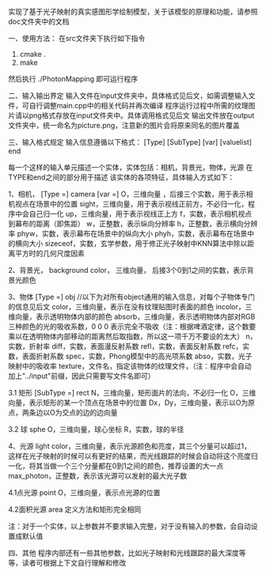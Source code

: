 实现了基于光子映射的真实感图形学绘制模型，关于该模型的原理和功能，请参照doc文件夹中的文档

一、使用方法：
在src文件夹下执行如下指令
1. cmake .
2. make

然后执行 ./PhotonMapping 即可运行程序

二、输入输出界定
输入文件在input文件夹中，具体格式见后文，如需调整输入文件，可自行调整main.cpp中的相关代码并再次编译
程序运行过程中所需的纹理图片请以png格式存放在input文件夹中。具体调用格式见后文
输出文件放在output文件夹中，统一命名为picture.png，注意新的图片会将原来同名的图片覆盖

三、输入格式规定
输入信息遵循以下格式：
[Type] [SubType]
[var] [valuelist]
end


每一个这样的输入单元描述一个实体，实体包括：相机，背景光，物体，光源
在TYPE和end之间的部分用于描述 该实体的各项特征，具体输入方式如下：

1、相机， [Type =] camera
[var =] O，三维向量 ，后接三个实数，用于表示相机视点在场景中的位置
sight，三维向量，用于表示视线正前方，不必归一化，程序中会自己归一化
up，三维向量，用于表示视线正上方
f，实数，表示相机视点到幕布的距离（即焦距）
w，正整数，表示纵向分辨率
h，正整数，表示横向分辨率
phyw，实数，表示幕布在场景中的纵向大小
phyh，实数，表示幕布在场景中的横向大小
sizeceof，实数，玄学参数，用于修正光子映射中KNN算法中除以距离平方时的几何尺度因素

2、背景光， background
color， 三维向量， 后接3个0到1之间的实数，表示背景光颜色

3、物体 [Type =] obj
//以下为对所有object通用的输入信息，对每个子物体专门的信息见后文
color，三维向量，表示在没有纹理贴图时表面的颜色
incolor，三维向量，表示透明物体内部的颜色
absorb，三维向量，表示透明物体内部对RGB三种颜色的光的吸收系数，0 0 0 表示完全不吸收（注：根据啤酒定律，这个数要乘以在透明物体内部移动的距离然后取指数，所以这一项千万不要设的太大）
n，实数，折射率
diff，实数，表面漫反射系数
refl，实数，表面反射系数
refc，实数，表面折射系数
spec，实数，Phong模型中的高光项系数
abso，实数，光子映射中的吸收率
texture，文件名，指定该物体的纹理文件，（注：程序中会自动加上"../input"前缀，因此只需要写文件名即可）



3.1 矩形 [SubType =] rect
N，三维向量，矩形面片的法向，不必归一化
O，三维向量，表示矩形的某一个顶点在场景中的位置
Dx，Dy，三维向量，表示以O为原点，两条边以O为交点的边的边向量

3.2 球 sphe
O，三维向量，球心坐标
R，实数，球的半径

4、光源 light
color，三维向量，表示光源颜色和亮度，其三个分量可以超过1，这样在光子映射的时候可以有更好的结果，而光线跟踪的时候会自动将这个亮度归一化，将其当做一个三个分量都在0到1之间的颜色，推荐设置的大一点
max_photon，正整数，表示该光源可以发射的最大光子数

4.1点光源 point
O，三维向量，表示点光源的位置

4.2面积光源 area
定义方法和矩形完全相同



注：对于一个实体，以上参数并不要求输入完整，对于没有输入的参数，会自动设置成默认值

四、其他
程序内部还有一些其他参数，比如光子映射和光线跟踪的最大深度等等，读者可根据上下文自行理解和修改
